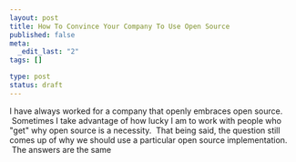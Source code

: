 ```yaml
--- 
layout: post
title: How To Convince Your Company To Use Open Source
published: false
meta: 
  _edit_last: "2"
tags: []

type: post
status: draft
---
```

I have always worked for a company that openly embraces open source.  Sometimes I take advantage of how lucky I am to work with people who "get" why open source is a necessity.  That being said, the question still comes up of why we should use a particular open source implementation.  The answers are the same
